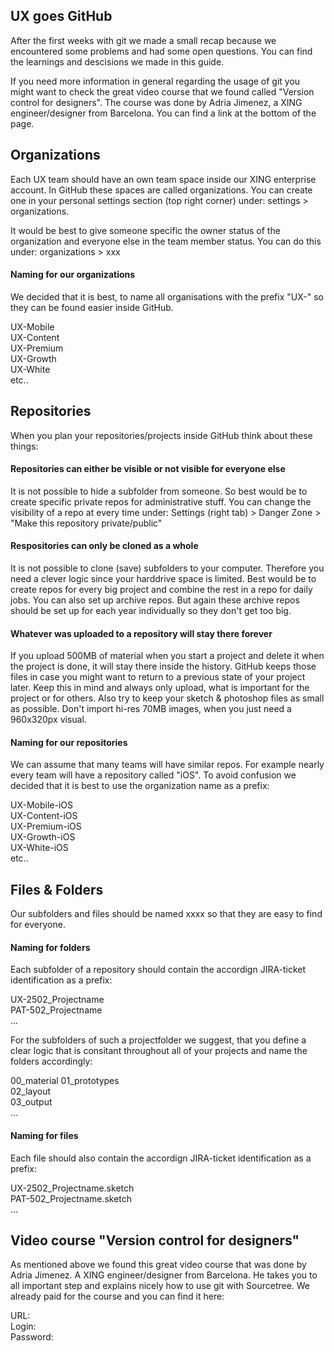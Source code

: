 
## UX goes GitHub 

After the first weeks with git we made a small recap because we encountered some problems and had some open questions. You can find the learnings and descisions we made in this guide. 

If you need more information in general regarding the usage of git you might want to check the great video course that we found called "Version control for designers". The course was done by Adria Jimenez, a XING engineer/designer from Barcelona. You can find a link at the bottom of the page.

## Organizations

Each UX team should have an own team space inside our XING enterprise account. In GitHub these spaces are called organizations. You can create one in your personal settings section (top right corner) under: settings > organizations.  

It would be best to give someone specific the owner status of the organization and everyone else in the team member status. You can do this under: organizations > xxx

#### Naming for our organizations

We decided that it is best, to name all organisations with the prefix "UX-" so they can be found easier inside GitHub.

UX-Mobile  
UX-Content  
UX-Premium  
UX-Growth  
UX-White  
etc..  

## Repositories

When you plan your repositories/projects inside GitHub think about these things: 

#### Repositories can either be visible or not visible for everyone else  
It is not possible to hide a subfolder from someone. So best would be to create specific private repos for administrative stuff. You can change the visibility of a repo at every time under: Settings (right tab) > Danger Zone > "Make this repository private/public"

#### Respositories can only be cloned as a whole  
It is not possible to clone (save) subfolders to your computer. Therefore you need a clever logic since your harddrive space is limited. Best would be to create repos for every big project and combine the rest in a repo for daily jobs. You can also set up archive repos. But again these archive repos should be set up for each year individually so they don't get too big.  

#### Whatever was uploaded to a repository will stay there forever  
If you upload 500MB of material when you start a project and delete it when the project is done, it will stay there inside the history. GitHub keeps those files in case you might want to return to a previous state of your project later. Keep this in mind and always only upload, what is important for the project or for others. Also try to keep your sketch & photoshop files as small as possible. Don't import hi-res 70MB images, when you just need a 960x320px visual.  

#### Naming for our repositories
We can assume that many teams will have similar repos. For example nearly every team will have a repository called "iOS". To avoid confusion we decided that it is best to use the organization name as a prefix:  

UX-Mobile-iOS  
UX-Content-iOS  
UX-Premium-iOS  
UX-Growth-iOS  
UX-White-iOS  
etc..  

## Files & Folders

Our subfolders and files should be named xxxx so that they are easy to find for everyone.

#### Naming for folders
Each subfolder of a repository should contain the accordign JIRA-ticket identification as a prefix:  

UX-2502_Projectname  
PAT-502_Projectname  
... 

For the subfolders of such a projectfolder we suggest, that you define a clear logic that is consitant throughout all of your projects and name the folders accordingly:  

00_material 
01_prototypes  
02_layout  
03_output  
...

#### Naming for files
Each file should also contain the accordign JIRA-ticket identification as a prefix:  

UX-2502_Projectname.sketch  
PAT-502_Projectname.sketch  
... 


## Video course "Version control for designers"
As mentioned above we found this great video course that was done by Adria Jimenez. A XING engineer/designer from Barcelona. He takes you to all important step and explains nicely how to use git with Sourcetree. We already paid for the course and you can find it here:

URL:  
Login:  
Password:  










